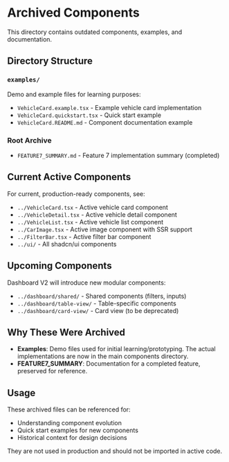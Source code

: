 # Archived Components

This directory contains outdated components, examples, and documentation.

## Directory Structure

### `examples/`
Demo and example files for learning purposes:
- `VehicleCard.example.tsx` - Example vehicle card implementation
- `VehicleCard.quickstart.tsx` - Quick start example
- `VehicleCard.README.md` - Component documentation example

### Root Archive
- `FEATURE7_SUMMARY.md` - Feature 7 implementation summary (completed)

## Current Active Components

For current, production-ready components, see:
- `../VehicleCard.tsx` - Active vehicle card component
- `../VehicleDetail.tsx` - Active vehicle detail component
- `../VehicleList.tsx` - Active vehicle list component
- `../CarImage.tsx` - Active image component with SSR support
- `../FilterBar.tsx` - Active filter bar component
- `../ui/` - All shadcn/ui components

## Upcoming Components

Dashboard V2 will introduce new modular components:
- `../dashboard/shared/` - Shared components (filters, inputs)
- `../dashboard/table-view/` - Table-specific components
- `../dashboard/card-view/` - Card view (to be deprecated)

## Why These Were Archived

- **Examples**: Demo files used for initial learning/prototyping. The actual implementations are now in the main components directory.
- **FEATURE7_SUMMARY**: Documentation for a completed feature, preserved for reference.

## Usage

These archived files can be referenced for:
- Understanding component evolution
- Quick start examples for new components
- Historical context for design decisions

They are not used in production and should not be imported in active code.
